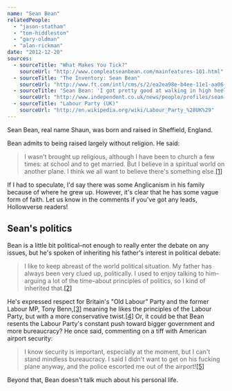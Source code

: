 ```yaml
---
name: "Sean Bean"
relatedPeople:
  - "jason-statham"
  - "tom-hiddleston"
  - "gary-oldman"
  - "alan-rickman"
date: "2012-12-20"
sources:
  - sourceTitle: "What Makes You Tick?"
    sourceUrl: "http://www.compleatseanbean.com/mainfeatures-101.html"
  - sourceTitle: "The Inventory: Sean Bean"
    sourceUrl: "http://www.ft.com/intl/cms/s/2/ea2ea98e-b4ee-11e1-aa06-00144feabdc0.html#axzz2KR11J0bs"
  - sourceTitle: "Sean Bean: 'I got pretty good at walking in high heels"
    sourceUrl: "http://www.independent.co.uk/news/people/profiles/sean-bean-i-got-pretty-good-at-walking-in-high-heels-7555058.html"
  - sourceTitle: "Labour Party (UK)"
    sourceUrl: "http://en.wikipedia.org/wiki/Labour_Party_%28UK%29"
---
```


Sean Bean, real name Shaun, was born and raised in Sheffield, England.

Bean admits to being raised largely without religion. He said:

>I wasn't brought up religious, although I have been to church a few times: at school and to get married. But I believe in a spiritual world on another plane. I think we all want to believe there's something else.<a class="source-citation" href="#http://www.compleatseanbean.com/mainfeatures-101.html" title="What Makes You Tick?">[1]</a>

If I had to speculate, I'd say there was some Anglicanism in his family because of where he grew up. However, it's clear that he has some vague form of faith. Let us know in the comments if you've got any leads, Hollowverse readers!


## Sean's politics

Bean is a little bit political–not enough to really enter the debate on any issues, but he's spoken of inheriting his father's interest in political debate:

>I like to keep abreast of the world political situation. My father has always been very clued up, politically. I used to enjoy talking to him–arguing a lot of the time–about principles of politics, so I kind of inherited that.<a class="source-citation" href="#http://www.ft.com/intl/cms/s/2/ea2ea98e-b4ee-11e1-aa06-00144feabdc0.html#axzz2KR11J0bs" title="The Inventory: Sean Bean">[2]</a>

He's expressed respect for Britain's "Old Labour" Party and the former Labour MP, Tony Benn,<a class="source-citation" href="#http://www.independent.co.uk/news/people/profiles/sean-bean-i-got-pretty-good-at-walking-in-high-heels-7555058.html" title="Sean Bean: &apos;I got pretty good at walking in high heels">[3]</a> meaning he likes the principles of the Labour Party, but with a more conservative twist.<a class="source-citation" href="#http://en.wikipedia.org/wiki/Labour_Party_%28UK%29" title="Labour Party (UK)">[4]</a> Or, it could be that Bean resents the Labour Party's constant push toward bigger government and more bureaucracy? He once said, commenting on a tiff with American airport security:

>I know security is important, especially at the moment, but I can't stand mindless bureaucracy. I said I didn't want to get on his fucking plane anyway, and the police escorted me out of the airport!<a class="source-citation" href="#http://www.compleatseanbean.com/mainfeatures-101.html" title="What Makes You Tick?">[5]</a>

Beyond that, Bean doesn't talk much about his personal life.